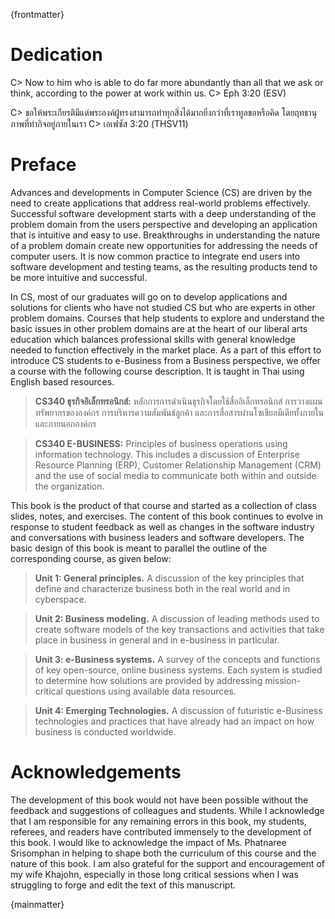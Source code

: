 {frontmatter}

# Dedication

C> Now to him who is able to do far more abundantly than all that we ask or think, according to the power at work within us.
C> Eph 3:20 (ESV)




C> ขอให้พระเกียรติมีแด่พระองค์ผู้ทรงสามารถทำทุกสิ่งได้มากยิ่งกว่าที่เราทูลขอหรือคิด โดยฤทธานุภาพที่ทำกิจอยู่ภายในเรา
C> เอเฟซัส 3:20 (THSV11)


# Preface

Advances and developments in Computer Science (CS) are driven by the need to create applications that address real-world problems effectively. Successful software development starts with a deep understanding of the problem domain from the users perspective and developing an application that is intuitive and easy to use.  Breakthroughs in understanding the nature of a problem domain create new opportunities for addressing the needs of computer users.  It is now common practice to integrate end users into software development and testing teams, as the resulting products tend to be more intuitive and successful.  

In CS, most of our graduates will go on to develop applications and solutions for clients who have not studied CS but who are experts in other problem domains. Courses that help students to explore and understand the basic issues in other problem domains are at the heart of our liberal arts education which balances professional skills with general knowledge needed to function effectively in the market place.
As a part of this effort to introduce CS students to e-Business from a Business perspective, we offer a course with the following course description. It is taught in Thai using English based resources.

> **CS340 ธุรกิจอิเล็กทรอนิกส์:** หลักการการดำเนินธุรกิจโดยใช้สื่ออิเล็กทรอนิกส์ การวางแผนทรัพยากรขององค์กร การบริหารความสัมพันธ์ลูกค้า และการสื่อสารผ่านโซเชียลมีเดียทั้งภายในและภายนอกองค์กร

> **CS340 E-BUSINESS:** Principles of business operations using information technology. This includes a discussion of Enterprise Resource Planning (ERP), Customer Relationship Management (CRM) and the use of social media to communicate both within and outside the organization.

This book is the product of that course and started as a collection of class slides, notes, and exercises. The content of this book continues to evolve in response to student feedback as well as changes in the software industry and conversations with business leaders and software developers. The basic design of this book is meant to parallel the outline of the corresponding course, as given below:

> **Unit 1: General principles.**  A discussion of the key principles that define and characterize business both in the real world and in cyberspace.

> **Unit 2: Business modeling.** A discussion of leading methods used to create software models of the key transactions and activities that take place in business in general and in e-business in particular.

> **Unit 3: e-Business systems.** A survey of the concepts and functions of key open-source, online business systems. Each system is studied to determine how solutions are provided by addressing mission-critical questions using available data resources.

> **Unit 4: Emerging Technologies.** A discussion of futuristic e-Business technologies and practices that have already had an impact on how business is conducted worldwide.

# Acknowledgements

The development of this book would not have been possible without the feedback and suggestions of colleagues and students. While I acknowledge that I am responsible for any remaining errors in this book, my students, referees, and readers have contributed immensely to the development of this book. I would like to acknowledge the impact of Ms. Phatnaree Srisomphan in helping to shape both the curriculum of this course and the nature of this book. I am also grateful for the support and encouragement of my wife Khajohn, especially in those long critical sessions when I was struggling to forge and edit the text of this manuscript. 

{mainmatter}

